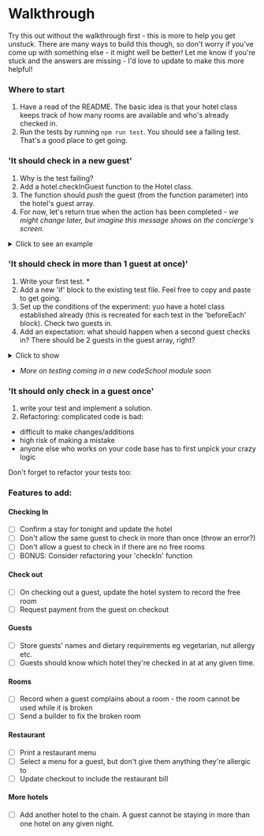 # Walkthrough

Try this out without the walkthrough first - this is more to help you get unstuck. There are many ways to build this though, so don't worry if you've come up with something else - it might well be better! 
Let me know if you're stuck and the answers are missing - I'd love to update to make this more helpful! 

### Where to start
1) Have a read of the README. The basic idea is that your hotel class keeps track of how many rooms are available and who's already checked in. 
2) Run the tests by running `npm run test`. You should see a failing test. That's a good place to get going. 

### 'It should check in a new guest' 
1) Why is the test failing? 
2) Add a hotel.checkInGuest function to the Hotel class. 
3) The function should _push_ the guest (from the function parameter) into the hotel's guest array. 
4) For now, let's return true when the action has been completed _- we might change later, but imagine this message shows on the concierge's screen._

<details>
  <summary>Click to see an example</summary>
  
  ```javascript
     static checkInGuest(guest: { name: string }): boolean{
           this.guests.push(guest);
           return true
         }
  ```
</details>

### 'It should check in more than 1 guest at once)'
1) Write your first test. * 
2) Add a new 'if' block to the existing test file. Feel free to copy and paste to get going. 
3) Set up the conditions of the experiment: yuo have a hotel class established already (this is recreated for each test in the 'beforeEach' block). Check two guests in.
4) Add an expectation: what should happen when a second guest checks in? There should be 2 guests in the guest array, right?

<details>
  <summary>Click to show</summary>
  
  ```javascript
     it ('should check in 2 guests', () => {
         //set up: 
         const name1 = Random.string();
         const name2 = Random.string();
         hotel.checkInGuest({name: name1});
         hotel.checkInGuest({name: name2});
         // expectation: 
         expect(hotel.guests).to.eql([{name: name1}, {name: name2}]);
         });
  ```
</details>

* _More on testing coming in a new codeSchool module soon_

### 'It should only check in a guest once'
1) write your test and implement a solution. 
2) Refactoring: complicated code is bad: 
- difficult to make changes/additions 
- high risk of making a mistake 
- anyone else who works on your code base has to first unpick your crazy logic 

Don't forget to refactor your tests too: 



### Features to add: 

#### Checking In 
- [ ] Confirm a stay for tonight and update the hotel
- [ ] Don't allow the same guest to check in more than once (throw an error?)
- [ ] Don't allow a guest to check in if there are no free rooms
- [ ] BONUS: Consider refactoring your 'checkIn' function 

#### Check out
- [ ] On checking out a guest, update the hotel system to record the free room
- [ ] Request payment from the guest on checkout

#### Guests
- [ ] Store guests' names and dietary requirements eg vegetarian, nut allergy etc. 
- [ ] Guests should know which hotel they're checked in at at any given time.

#### Rooms
- [ ] Record when a guest complains about a room - the room cannot be used while it is broken
- [ ] Send a builder to fix the broken room 

#### Restaurant
- [ ] Print a restaurant menu 
- [ ] Select a menu for a guest, but don't give them anything they're allergic to
- [ ] Update checkout to include the restaurant bill

#### More hotels
- [ ] Add another hotel to the chain. A guest cannot be staying in more than one hotel on any given night. 

